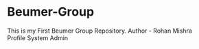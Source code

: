 # Beumer-Group
This is my First Beumer Group Repository.
Author - Rohan Mishra
<br>
Profile System Admin
